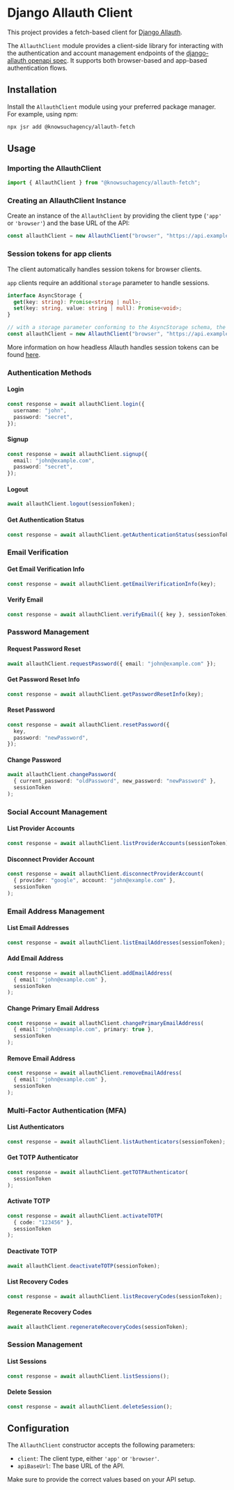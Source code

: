 # Django Allauth Client

This project provides a fetch-based client for [Django Allauth](https://allauth.org/).

The `AllauthClient` module provides a client-side library for interacting with the authentication and account management endpoints of the [django-allauth openapi spec](https://docs.allauth.org/en/latest/headless/openapi-specification/). It supports both browser-based and app-based authentication flows.

## Installation

Install the `AllauthClient` module using your preferred package manager. For example, using npm:

```bash
npx jsr add @knowsuchagency/allauth-fetch
```

## Usage

### Importing the AllauthClient

```typescript
import { AllauthClient } from "@knowsuchagency/allauth-fetch";
```

### Creating an AllauthClient Instance

Create an instance of the `AllauthClient` by providing the client type (`'app'` or `'browser'`) and the base URL of the API:

```typescript
const allauthClient = new AllauthClient("browser", "https://api.example.com");
``` 

### Session tokens for app clients

The client automatically handles session tokens for browser clients. 

`app` clients require an additional `storage` parameter to handle sessions.

```ts
interface AsyncStorage {
  get(key: string): Promise<string | null>;
  set(key: string, value: string | null): Promise<void>;
}
```

```ts
// with a storage parameter conforming to the AsyncStorage schema, the client will handle session tokens for you
const allauthClient = new AllauthClient("browser", "https://api.example.com", storage);
```

More information on how headless Allauth handles session tokens can be found [here](https://docs.allauth.org/en/latest/headless/openapi-specification/#section/App-Usage/Session-Tokens).


### Authentication Methods

#### Login

```typescript
const response = await allauthClient.login({
  username: "john",
  password: "secret",
});
```

#### Signup

```typescript
const response = await allauthClient.signup({
  email: "john@example.com",
  password: "secret",
});
```

#### Logout

```typescript
await allauthClient.logout(sessionToken);
```

#### Get Authentication Status

```typescript
const response = await allauthClient.getAuthenticationStatus(sessionToken);
```

### Email Verification

#### Get Email Verification Info

```typescript
const response = await allauthClient.getEmailVerificationInfo(key);
```

#### Verify Email

```typescript
const response = await allauthClient.verifyEmail({ key }, sessionToken);
```

### Password Management

#### Request Password Reset

```typescript
await allauthClient.requestPassword({ email: "john@example.com" });
```

#### Get Password Reset Info

```typescript
const response = await allauthClient.getPasswordResetInfo(key);
```

#### Reset Password

```typescript
const response = await allauthClient.resetPassword({
  key,
  password: "newPassword",
});
```

#### Change Password

```typescript
await allauthClient.changePassword(
  { current_password: "oldPassword", new_password: "newPassword" },
  sessionToken
);
```

### Social Account Management

#### List Provider Accounts

```typescript
const response = await allauthClient.listProviderAccounts(sessionToken);
```

#### Disconnect Provider Account

```typescript
const response = await allauthClient.disconnectProviderAccount(
  { provider: "google", account: "john@example.com" },
  sessionToken
);
```

### Email Address Management

#### List Email Addresses

```typescript
const response = await allauthClient.listEmailAddresses(sessionToken);
```

#### Add Email Address

```typescript
const response = await allauthClient.addEmailAddress(
  { email: "john@example.com" },
  sessionToken
);
```

#### Change Primary Email Address

```typescript
const response = await allauthClient.changePrimaryEmailAddress(
  { email: "john@example.com", primary: true },
  sessionToken
);
```

#### Remove Email Address

```typescript
const response = await allauthClient.removeEmailAddress(
  { email: "john@example.com" },
  sessionToken
);
```

### Multi-Factor Authentication (MFA)

#### List Authenticators

```typescript
const response = await allauthClient.listAuthenticators(sessionToken);
```

#### Get TOTP Authenticator

```typescript
const response = await allauthClient.getTOTPAuthenticator(
  sessionToken
);
```

#### Activate TOTP

```typescript
const response = await allauthClient.activateTOTP(
  { code: "123456" },
  sessionToken
);
```

#### Deactivate TOTP

```typescript
await allauthClient.deactivateTOTP(sessionToken);
```

#### List Recovery Codes

```typescript
const response = await allauthClient.listRecoveryCodes(sessionToken);
```

#### Regenerate Recovery Codes

```typescript
await allauthClient.regenerateRecoveryCodes(sessionToken);
```

### Session Management

#### List Sessions

```typescript
const response = await allauthClient.listSessions();
```

#### Delete Session

```typescript
const response = await allauthClient.deleteSession();
```

## Configuration

The `AllauthClient` constructor accepts the following parameters:

- `client`: The client type, either `'app'` or `'browser'`.
- `apiBaseUrl`: The base URL of the API.

Make sure to provide the correct values based on your API setup.

